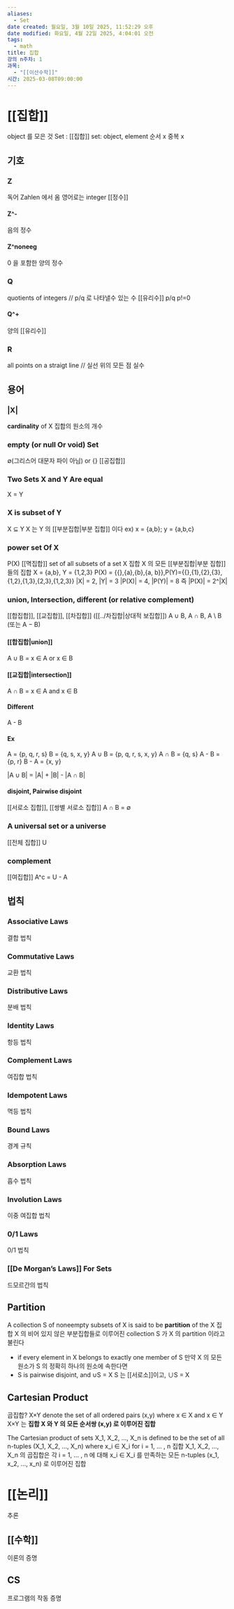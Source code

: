 ```yaml
---
aliases:
  - Set
date created: 월요일, 3월 10일 2025, 11:52:29 오후
date modified: 화요일, 4월 22일 2025, 4:04:01 오전
tags:
  - math
title: 집합
강의 n주차: 1
과목:
  - "[[이산수학]]"
시간: 2025-03-08T09:00:00
---
```


# [[집합]]

object 를 모은 것
Set : [[집합]]
set: object, element
순서 x 중복 x

## 기호

### Z

독어 Zahlen 에서 옴
영어로는 integer
[[정수]]

#### Z^-

음의 정수

#### Z^noneeg

0 을 포함한 양의 정수

### Q

 quotients of integers // p/q 로 나타낼수 있는 수
 [[유리수]] p/q p!=0

#### Q^+

양의 [[유리수]]

### R

all points on a straigt line // 실선 위의 모든 점
실수

## 용어

### |X|

**cardinality** of X
집합의 원소의 개수

### **empty** (or **null** Or **void**) Set

∅(그리스어 대문자 파이 아님) or {}
[[공집합]]

### Two Sets X and Y Are **equal**

X = Y

### X is **subset** of Y

X ⊆ Y
X 는 Y 의 [[부분집합|부분 집합]] 이다
ex) x = {a,b}; y = {a,b,c}

### **power set** Of X

P(X)
[[멱집합]]
set of all subsets of a set X
집합 X 의 모든 [[부분집합|부분 집합]] 들의 집합
X = {a,b}, Y = {1,2,3}
P(X) = {{},{a},{b},{a, b}},P(Y)={{},{1},{2},{3},{1,2},{1,3},{2,3},{1,2,3}}
|X| = 2, |Y| = 3
|P(X)| = 4, |P(Y)| = 8
즉 |P(X)| = 2^|X|

### **union, Intersection, different** (or **relative complement**)

[[합집합]], [[교집합]], [[차집합]] ([[../차집합|상대적 보집합]])
A ∪ B, A ∩ B, A \ B (또는 A − B)

#### [[합집합|union]]

A ∪ B = x ∈ A or x ∈ B

#### [[교집합|intersection]]

A ∩ B = x ∈ A and x ∈ B

#### Different

A - B

#### Ex

A = {p, q, r, s}
B = {q, s, x, y}
A ∪ B = {p, q, r, s, x, y}
A ∩ B = {q, s}
A - B = {p, r}
B - A = {x, y}

|A ∪ B| = |A| + |B| - |A ∩ B|

#### **disjoint, Pairwise disjoint**

[[서로소 집합]], [[쌍별 서로소 집합]]
A ∩ B = ∅

### A **universal set** or a **universe**

[[전체 집합]] U

### **complement**

[[여집합]]
 A^c = U - A

## 법칙

### Associative Laws

결합 법칙

### Commutative Laws

교환 법칙

### Distributive Laws

분배 법칙

### Identity Laws

항등 법칙

### Complement Laws

여집합 법칙

### Idempotent Laws

멱등 법칙

### Bound Laws

경계 규칙

### Absorption Laws

흡수 법칙

### Involution Laws

이중 여집합 법칙

### 0/1 Laws

0/1 법칙

### [[De Morgan’s Laws]] For Sets

드모르간의 법칙

## Partition

A collection S of noneempty subsets of X is said to be **partition** of the X
집합 X 의 비어 있지 않은 부분집합들로 이루어진 collection S 가 X 의 partition 이라고 불린다
- if every element in X belongs to exactly one member of S
  만약 X 의 모든 원소가 S 의 정확히 하나의 원소에 속한다면
- S is pairwise disjoint, and ∪S = X
  S 는 [[서로소]]이고, ∪S = X

## Cartesian Product

곱집합?
X×Y denote the set of all ordered pairs (x,y) where x ∈ X and x ∈ Y
X×Y 는 **집합 X 와 Y 의 모든 순서쌍 (x,y) 로 이루어진 집합**

The Cartesian product of sets X_1, X_2, …, X_n is defined to be the set of all n-tuples (X_1, X_2, …, X_n) where x_i ∈ X_i for i = 1, … , n
집합 X_1, X_2, …, X_n 의 곱집합은 각 i = 1, … , n 에 대해 x_i ∈ X_i 를 만족하는 모든 n-tuples (x_1, x_2, …, x_n) 로 이루어진 집합

# [[논리]]

추론

## [[수학]]

이론의 증명

## CS

프로그램의 작동 증명
